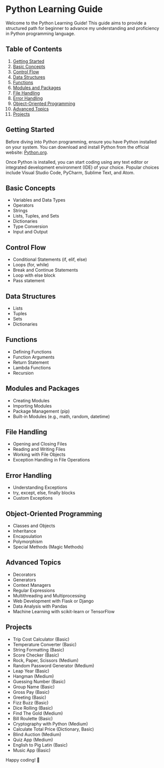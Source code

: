 # Python Learning Guide

Welcome to the Python Learning Guide! This guide aims to provide a structured path for beginner to advance my understanding and proficiency in Python programming language.

## Table of Contents

1. [Getting Started](#getting-started)
2. [Basic Concepts](#basic-concepts)
3. [Control Flow](#control-flow)
4. [Data Structures](#data-structures)
5. [Functions](#functions)
6. [Modules and Packages](#modules-and-packages)
7. [File Handling](#file-handling)
8. [Error Handling](#error-handling)
9. [Object-Oriented Programming](#object-oriented-programming)
10. [Advanced Topics](#advanced-topics)
11. [Projects](#projects)

## Getting Started

Before diving into Python programming, ensure you have Python installed on your system. You can download and install Python from the official website: [Python.org](https://www.python.org/).

Once Python is installed, you can start coding using any text editor or integrated development environment (IDE) of your choice. Popular choices include Visual Studio Code, PyCharm, Sublime Text, and Atom.

## Basic Concepts

- Variables and Data Types
- Operators
- Strings
- Lists, Tuples, and Sets
- Dictionaries
- Type Conversion
- Input and Output

## Control Flow

- Conditional Statements (if, elif, else)
- Loops (for, while)
- Break and Continue Statements
- Loop with else block
- Pass statement

## Data Structures

- Lists
- Tuples
- Sets
- Dictionaries

## Functions

- Defining Functions
- Function Arguments
- Return Statement
- Lambda Functions
- Recursion

## Modules and Packages

- Creating Modules
- Importing Modules
- Package Management (pip)
- Built-in Modules (e.g., math, random, datetime)

## File Handling

- Opening and Closing Files
- Reading and Writing Files
- Working with File Objects
- Exception Handling in File Operations

## Error Handling

- Understanding Exceptions
- try, except, else, finally blocks
- Custom Exceptions

## Object-Oriented Programming

- Classes and Objects
- Inheritance
- Encapsulation
- Polymorphism
- Special Methods (Magic Methods)

## Advanced Topics

- Decorators
- Generators
- Context Managers
- Regular Expressions
- Multithreading and Multiprocessing
- Web Development with Flask or Django
- Data Analysis with Pandas
- Machine Learning with scikit-learn or TensorFlow

## Projects

- Trip Cost Calculator (Basic)
- Temperature Converter (Basic)
- String Formatting (Basic)
- Score Checker (Basic)
- Rock, Paper, Scissors (Medium)
- Random Password Generator (Medium)
- Leap Year (Basic)
- Hangman (Medium)
- Guessing Number (Basic)
- Group Name (Basic)
- Gross Pay (Basic)
- Greeting (Basic)
- Fizz Buzz (Basic)
- Dice Rolling (Basic)
- Find The Gold (Medium)
- Bill Roulette (Basic)
- Cryptography with Python (Medium)
- Calculate Total Price (Dictionary, Basic)
- Blind Auction (Medium)
- Quiz App (Medium)
- English to Pig Latin (Basic)
- Music App (Basic)

Happy coding! 🐍

